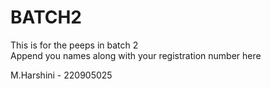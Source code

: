 # BATCH2
This is for the peeps in batch 2  
Append you names along with your registration number here

M.Harshini - 220905025
